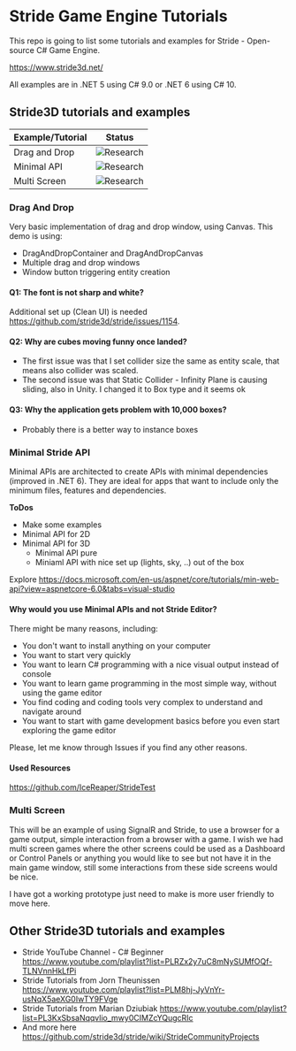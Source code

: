 # Stride Game Engine Tutorials

This repo is going to list some tutorials and examples for Stride - Open-source C# Game Engine.

https://www.stride3d.net/

All examples are in .NET 5 using C# 9.0 or .NET 6 using C# 10. 

## Stride3D tutorials and examples

Example/Tutorial|Status
---------|----------
Drag and Drop|![Research](https://img.shields.io/badge/status-done-green?style=for-the-badge)
Minimal API | ![Research](https://img.shields.io/badge/status-testing-orange?style=for-the-badge)
Multi Screen | ![Research](https://img.shields.io/badge/status-research-blue?style=for-the-badge)

### Drag And Drop

Very basic implementation of drag and drop window, using Canvas. This demo is using:
- DragAndDropContainer and DragAndDropCanvas
- Multiple drag and drop windows
- Window button triggering entity creation

#### Q1: The font is not sharp and white?
Additional set up (Clean UI) is needed https://github.com/stride3d/stride/issues/1154.

#### Q2: Why are cubes moving funny once landed?
- The first issue was that I set collider size the same as entity scale, that means also collider was scaled.
- The second issue was that Static Collider - Infinity Plane is causing sliding, also in Unity. I changed it to Box type and it seems ok

#### Q3: Why the application gets problem with 10,000 boxes?
- Probably there is a better way to instance boxes

### Minimal Stride API
Minimal APIs are architected to create APIs with minimal dependencies (improved in .NET 6). They are ideal for apps that want to include only the minimum files, features and dependencies.

**ToDos**
- Make some examples
- Minimal API for 2D
- Minimal API for 3D
  - Minimal API pure
  - Miniaml API with nice set up (lights, sky, ..) out of the box

Explore https://docs.microsoft.com/en-us/aspnet/core/tutorials/min-web-api?view=aspnetcore-6.0&tabs=visual-studio

#### Why would you use Minimal APIs and not Stride Editor?
There might be many reasons, including:
- You don't want to install anything on your computer
- You want to start very quickly
- You want to learn C# programming with a nice visual output instead of console
- You want to learn game programming in the most simple way, without using the game editor
- You find coding and coding tools very complex to understand and navigate around
- You want to start with game development basics before you even start exploring the game editor

Please, let me know through Issues if you find any other reasons.

#### Used Resources
https://github.com/IceReaper/StrideTest

<!-- https://img.shields.io/badge/status-in%20progress-green?style=for-the-badge -->

### Multi Screen
This will be an example of using SignalR and Stride, to use a browser for a game output, simple interaction from a browser with a game. I wish we had multi screen games where the other screens could be used as a Dashboard or Control Panels or anything you would like to see but not have it in the main game window, still some interactions from these side screens would be nice.

I have got a working prototype just need to make is more user friendly to move here.

## Other Stride3D tutorials and examples
- Stride YouTube Channel - C# Beginner https://www.youtube.com/playlist?list=PLRZx2y7uC8mNySUMfOQf-TLNVnnHkLfPi
- Stride Tutorials from Jorn Theunissen https://www.youtube.com/playlist?list=PLM8hj-JyVnYr-usNqX5aeXG0IwTY9FVge
- Stride Tutorials from Marian Dziubiak https://www.youtube.com/playlist?list=PL3KxSbsaNqqvlio_mwy0CIMZcYQugcRIc
- And more here https://github.com/stride3d/stride/wiki/StrideCommunityProjects


